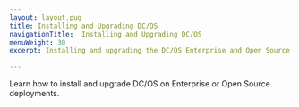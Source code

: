 ```yaml
---
layout: layout.pug
title: Installing and Upgrading DC/OS
navigationTitle:  Installing and Upgrading DC/OS
menuWeight: 30
excerpt: Installing and upgrading the DC/OS Enterprise and Open Source deployments

---
```

<!-- The source repository for this topic is https://github.com/dcos/dcos-docs-site -->

Learn how to install and upgrade DC/OS on Enterprise or Open Source deployments.
